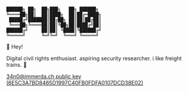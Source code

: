 ```
██████╗ ██╗  ██╗███╗   ██╗ ██████╗ 
╚════██╗██║  ██║████╗  ██║██╔═████╗
 █████╔╝███████║██╔██╗ ██║██║██╔██║
 ╚═══██╗╚════██║██║╚██╗██║████╔╝██║
██████╔╝     ██║██║ ╚████║╚██████╔╝
╚═════╝      ╚═╝╚═╝  ╚═══╝ ╚═════╝ 
```
👋 Hey!

Digital civil rights enthusiast. aspiring security researcher. i like freight trains. 🚂

[34n0@immerda.ch public key (6E5C3A7BD8465D1997C40FB0FDFA0107DCD38E02)](https://34n0.github.io/34n0@immerda.ch.pub)
